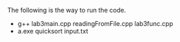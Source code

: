 The following is the way to run the code.

- g++ lab3main.cpp readingFromFile.cpp lab3func.cpp
- a.exe quicksort input.txt
